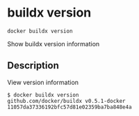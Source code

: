 # buildx version

```
docker buildx version
```

<!---MARKER_GEN_START-->
Show buildx version information


<!---MARKER_GEN_END-->

## Description

View version information

```console
$ docker buildx version
github.com/docker/buildx v0.5.1-docker 11057da37336192bfc57d81e02359ba7ba848e4a
```
